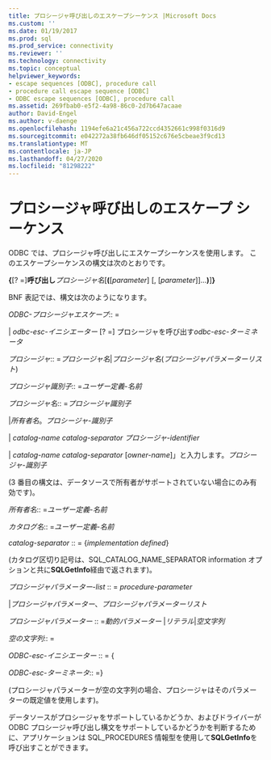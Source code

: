 ```yaml
---
title: プロシージャ呼び出しのエスケープシーケンス |Microsoft Docs
ms.custom: ''
ms.date: 01/19/2017
ms.prod: sql
ms.prod_service: connectivity
ms.reviewer: ''
ms.technology: connectivity
ms.topic: conceptual
helpviewer_keywords:
- escape sequences [ODBC], procedure call
- procedure call escape sequence [ODBC]
- ODBC escape sequences [ODBC], procedure call
ms.assetid: 269fbab0-e5f2-4a98-86c0-2d7b647acaae
author: David-Engel
ms.author: v-daenge
ms.openlocfilehash: 1194efe6a21c456a722ccd4352661c998f0316d9
ms.sourcegitcommit: e042272a38fb646df05152c676e5cbeae3f9cd13
ms.translationtype: MT
ms.contentlocale: ja-JP
ms.lasthandoff: 04/27/2020
ms.locfileid: "81298222"
---
```

# <a name="procedure-call-escape-sequence"></a>プロシージャ呼び出しのエスケープ シーケンス
ODBC では、プロシージャ呼び出しにエスケープシーケンスを使用します。 このエスケープシーケンスの構文は次のとおりです。  
  
 **{**[? =]**呼び出し***プロシージャ名*[**(**[*parameter*] [, [*parameter*]]...**)**]**}**  
  
 BNF 表記では、構文は次のようになります。  
  
 *ODBC-プロシージャエスケープ*:: =  
  
 &#124; *odbc-esc-イニシエーター* [? =] プロシージャを呼び出す*odbc-esc-ターミネータ*  
  
 *プロシージャ*:: =*プロシージャ名*&#124;*プロシージャ名*(*プロシージャパラメーターリスト*)  
  
 *プロシージャ識別子*:: =*ユーザー定義-名前*  
  
 *プロシージャ名*:: =*プロシージャ識別子*  
  
 &#124;*所有者名*。*プロシージャ-識別子*  
  
 &#124; *catalog-name catalog-separator* *プロシージャ-identifier*  
  
 &#124; *catalog-name catalog-separator* [*owner-name*]」と入力します。*プロシージャ-識別子*  
  
 (3 番目の構文は、データソースで所有者がサポートされていない場合にのみ有効です)。  
  
 *所有者名*:: =*ユーザー定義-名前*  
  
 *カタログ名*:: =*ユーザー定義-名前*  
  
 *catalog-separator* :: = {*implementation defined*}  
  
 (カタログ区切り記号は、SQL_CATALOG_NAME_SEPARATOR information オプションと共に**SQLGetInfo**経由で返されます)。  
  
 *プロシージャパラメーター-list* :: = *procedure-parameter*  
  
 &#124;*プロシージャパラメーター*、*プロシージャパラメーターリスト*  
  
 *プロシージャパラメーター* :: =*動的パラメーター* &#124;*リテラル*&#124;*空文字列*  
  
 *空の文字列*:: =  
  
 *ODBC-esc-イニシエーター* :: = {  
  
 *ODBC-esc-ターミネータ*:: =}  
  
 (プロシージャパラメーターが空の文字列の場合、プロシージャはそのパラメーターの既定値を使用します)。  
  
 データソースがプロシージャをサポートしているかどうか、およびドライバーが ODBC プロシージャ呼び出し構文をサポートしているかどうかを判断するために、アプリケーションは SQL_PROCEDURES 情報型を使用して**SQLGetInfo**を呼び出すことができます。
